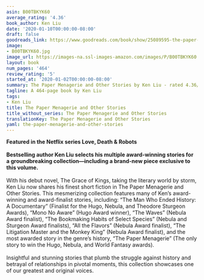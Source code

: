 ```yaml
---
asin: B00TBKYK60
average_rating: '4.36'
book_author: Ken Liu
date: '2020-01-10T00:00:00-08:00'
draft: false
goodreads_link: https://www.goodreads.com/book/show/25089595-the-paper-menagerie-and-other-stories
image:
- B00TBKYK60.jpg
image_url: https://images-na.ssl-images-amazon.com/images/P/B00TBKYK60.01._SCLZZZZZZZ.jpg
layout: book
num_pages: '464'
review_rating: '5'
started_at: '2020-01-02T00:00:00-08:00'
summary: The Paper Menagerie and Other Stories by Ken Liu - rated 4.36/5 on Goodreads
tagline: A 464-page book by Ken Liu
tags:
- Ken Liu
title: The Paper Menagerie and Other Stories
title_without_series: The Paper Menagerie and Other Stories
translationKey: The Paper Menagerie and Other Stories
yaml: the-paper-menagerie-and-other-stories
---
```


<b>Featured in the Netflix series Love, Death &amp; Robots<br /><br />Bestselling author Ken Liu selects his multiple award-winning stories for a groundbreaking collection—including a brand-new piece exclusive to this volume.</b><br /><br />With his debut novel, The Grace of Kings, taking the literary world by storm, Ken Liu now shares his finest short fiction in The Paper Menagerie and Other Stories. This mesmerizing collection features many of Ken’s award-winning and award-finalist stories, including: “The Man Who Ended History: A Documentary” (Finalist for the Hugo, Nebula, and Theodore Sturgeon Awards), “Mono No Aware” (Hugo Award winner), “The Waves” (Nebula Award finalist), “The Bookmaking Habits of Select Species” (Nebula and Sturgeon Award finalists), “All the Flavors” (Nebula Award finalist), “The Litigation Master and the Monkey King” (Nebula Award finalist), and the most awarded story in the genre’s history, “The Paper Menagerie” (The only story to win the Hugo, Nebula, and World Fantasy awards).<br /><br />Insightful and stunning stories that plumb the struggle against history and betrayal of relationships in pivotal moments, this collection showcases one of our greatest and original voices.